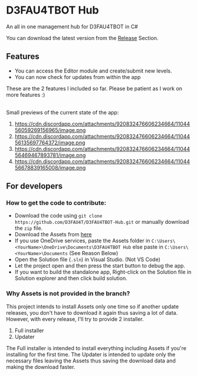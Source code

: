 # D3FAU4TBOT Hub

An all in one management hub for D3FAU4TBOT in C#

You can download the latest version from the [Release](https://github.com/D3FAU4T/D3FAU4TBOT-Hub/releases) Section.

## Features
- You can access the Editor module and create/submit new levels.
- You can now check for updates from within the app

These are the 2 features I included so far. Please be patient as I work on more features :)

<br>
Small previews of the current state of the app:

1. https://cdn.discordapp.com/attachments/920832476606234664/1104456059269156965/image.png
2. https://cdn.discordapp.com/attachments/920832476606234664/1104456135697764372/image.png
3. https://cdn.discordapp.com/attachments/920832476606234664/1104456469467893781/image.png
4. https://cdn.discordapp.com/attachments/920832476606234664/1104456678839165008/image.png


## For developers

### How to get the code to contribute:

- Download the code using `git clone https://github.com/D3FAU4T/D3FAU4TBOT-Hub.git` or manually download the `zip` file.
- Download the Assets from [here](https://github.com/D3FAU4T/D3FAU4TBOT-Hub/releases/download/v1.1.0/Assets.zip)
- If you use OneDrive services, paste the Assets folder in `C:\Users\<YourName>\OneDrive\Documents\D3FAU4TBOT Hub` else paste in `C:\Users\<YourName>\Documents` (See Reason Below)
- Open the Solution file (`.sln`) in Visual Studio. (Not VS Code)
- Let the project open and then press the start button to debug the app.
- If you want to build the standalone app, Right-click on the Solution file in Solution explorer and then click build solution.

### Why Assets is not provided in the branch?

This project intends to install Assets only one time so if another update releases, you don't have to download it again thus saving a lot of data. However, with every release, I'll try to provide 2 installer.

1. Full installer
2. Updater

The Full installer is intended to install everything including Assets if you're installing for the first time.
The Updater is intended to update only the necessary files leaving the Assets thus saving the download data and making the download faster.
